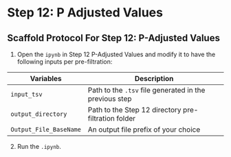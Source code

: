 # Step 12: P Adjusted Values

## Scaffold Protocol For Step 12: P-Adjusted Values

1) Open the `ipynb` in Step 12 P-Adjusted Values and modify it to have the following inputs per pre-filtration:

| Variables | Description |
|----------|----------|
| `input_tsv`    | Path to the `.tsv` file generated in the previous step   | 
| `output_directory`    | Path to the Step 12 directory pre-filtration folder   | 
| `Output_File_BaseName`    | An output file prefix of your choice   |

2) Run the `.ipynb`. 

